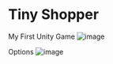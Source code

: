 # Tiny Shopper
My First Unity Game
![image](https://github.com/TomokiTGB/Tiny-Shopper/assets/151269787/97f3a830-ac68-4c84-9bdc-cef2a055b704)

Options
![image](https://github.com/TomokiTGB/Tiny-Shopper/assets/151269787/e7163e81-8846-4fa6-96c3-ffcbbf0f84d2)
 
